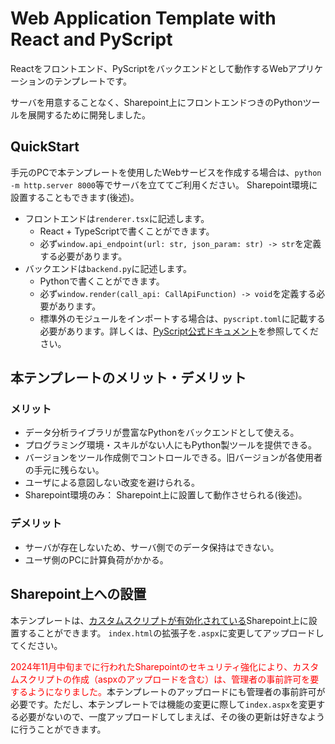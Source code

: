 # Web Application Template with React and PyScript

Reactをフロントエンド、PyScriptをバックエンドとして動作するWebアプリケーションのテンプレートです。

サーバを用意することなく、Sharepoint上にフロントエンドつきのPythonツールを展開するために開発しました。


## QuickStart
手元のPCで本テンプレートを使用したWebサービスを作成する場合は、`python -m http.server 8000`等でサーバを立ててご利用ください。
Sharepoint環境に設置することもできます(後述)。

- フロントエンドは`renderer.tsx`に記述します。
    - React + TypeScriptで書くことができます。
    - 必ず`window.api_endpoint(url: str, json_param: str) -> str`を定義する必要があります。
- バックエンドは`backend.py`に記述します。
    - Pythonで書くことができます。
    - 必ず`window.render(call_api: CallApiFunction) -> void`を定義する必要があります。
    - 標準外のモジュールをインポートする場合は、`pyscript.toml`に記載する必要があります。詳しくは、[PyScript公式ドキュメント](https://docs.pyscript.net/2024.10.1/user-guide/configuration/)を参照してください。


## 本テンプレートのメリット・デメリット
### メリット
- データ分析ライブラリが豊富なPythonをバックエンドとして使える。
- プログラミング環境・スキルがない人にもPython製ツールを提供できる。
- バージョンをツール作成側でコントロールできる。旧バージョンが各使用者の手元に残らない。
- ユーザによる意図しない改変を避けられる。
- Sharepoint環境のみ： Sharepoint上に設置して動作させられる(後述)。

### デメリット
- サーバが存在しないため、サーバ側でのデータ保持はできない。
- ユーザ側のPCに計算負荷がかかる。


## Sharepoint上への設置
本テンプレートは、[カスタムスクリプトが有効化されている](https://learn.microsoft.com/ja-jp/sharepoint/allow-or-prevent-custom-script)Sharepoint上に設置することができます。
`index.html`の拡張子を`.aspx`に変更してアップロードしてください。

<font color="red">2024年11月中旬までに行われたSharepointのセキュリティ強化により、カスタムスクリプトの作成（aspxのアップロードを含む）は、管理者の事前許可を要するようになりました。</font>本テンプレートのアップロードにも管理者の事前許可が必要です。ただし、本テンプレートでは機能の変更に際して`index.aspx`を変更する必要がないので、一度アップロードしてしまえば、その後の更新は好きなように行うことができます。
